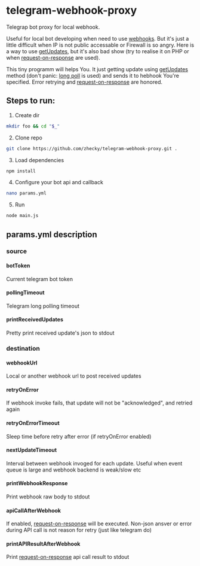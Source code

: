 # telegram-webhook-proxy
Telegrap bot proxy for local webhook.

Useful for local bot developing when need to use [webhooks](https://core.telegram.org/bots/api#setwebhook). But it's just a little difficult when IP is not public accessable or Firewall is so angry. Here is a way to use [getUpdates](https://core.telegram.org/bots/api#getupdates), but it's also bad show (try to realise it on PHP or when [request-on-response](https://core.telegram.org/bots/api#making-requests-when-getting-updates) are used).

This tiny programm will helps You. It just getting update using [getUpdates](https://core.telegram.org/bots/api#getupdates) method (don't panic: [long poll](https://www.pubnub.com/blog/2014-12-01-http-long-polling/) is used) and sends it to hebhook You're specified. Error retrying and [request-on-response](https://core.telegram.org/bots/api#making-requests-when-getting-updates) are honored.

## Steps to run:

1. Create dir
```bash
mkdir foo && cd "$_"
```

2. Clone repo
```bash
git clone https://github.com/zhecky/telegram-webhook-proxy.git .
```

3. Load dependencies
```bash
npm install
```

4. Configure your bot api and callback
```bash
nano params.yml
```

5. Run
```bash
node main.js
```

## params.yml description

### source

#### botToken
Current telegram bot token

#### pollingTimeout
Telegram long polling timeout

#### printReceivedUpdates
Pretty print received update's json to stdout

### destination

#### webhookUrl
Local or another webhook url to post received updates

#### retryOnError
If webhook invoke fails, that update will not be "acknowledged", and retried again

#### retryOnErrorTimeout
Sleep time before retry after error (if retryOnError enabled)

#### nextUpdateTimeout
Interval between webhook invoged for each update. Useful when event queue is large and webhook backend is weak/slow etc

#### printWebhookResponse
Print webhook raw body to stdout

#### apiCallAfterWebhook
If enabled, [request-on-response](https://core.telegram.org/bots/api#making-requests-when-getting-updates) will be executed. Non-json ansver or error during API call is not reason for retry (just like telegram do)

#### printAPIResultAfterWebhook
Print [request-on-response](https://core.telegram.org/bots/api#making-requests-when-getting-updates) api call result to stdout
